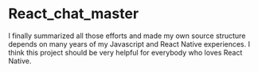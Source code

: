 # React_chat_master
I finally summarized all those efforts and made my own source structure depends on many years of my Javascript and React Native experiences. I think this project should be very helpful for everybody who loves React Native.
